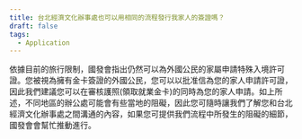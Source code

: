 ```yaml
---
title: 台北經濟文化辦事處也可以用相同的流程發行我家人的簽證嗎？
draft: false
tags:
  - Application
---
```

依據目前的旅行限制，國發會指出仍然可以為外國公民的家屬申請特殊入境許可證。您被視為擁有金卡簽證的外國公民，您可以以批准信為您的家人申請許可證，因此我們建議您可以在審核護照(領取就業金卡)的同時為您的家人申請。如上所述，不同地區的辦公處可能會有些當地的阻礙，因此您可隨時讓我們了解您和台北經濟文化辦事處之間溝通的內容，如果您可提供我們流程中所發生的阻礙的細節，國發會會幫忙推動進行。